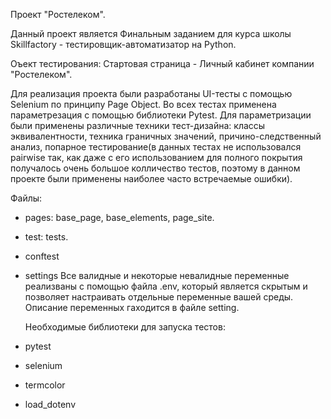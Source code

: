  Проект "Ростелеком".
 
 Данный проект является Финальным заданием для курса школы Skillfactory - тестировщик-автоматизатор на Python.
 
 Оъект тестирования: Стартовая страница - Личный кабинет компании "Ростелеком".
 
 Для реализация проекта были разработаны UI-тесты с помощью Selenium по принципу Page Object. Во всех тестах применена параметрезация с помощью библиотеки Pytest. Для параметризации были применены различные техники тест-дизайна: классы эквивалентности, техника граничных значений, причино-следственный анализ, попарное тестирование(в данных тестах не использовался pairwise так, как даже с его использованием для полного покрытия получалось очень большое колличество тестов, поэтому в данном проекте были применены наиболее часто встречаемые ошибки).
 
 Файлы:
- pages: base_page, base_elements, page_site.
- test: tests.
- conftest
- settings
  Все валидные и некоторые невалидные переменные реализваны с помощью файла .env, который является скрытым и позволяет настраивать отдельные переменные вашей среды. Описание переменных гаходится в файле setting.
  
  Необходимые библиотеки для запуска тестов:
- pytest
- selenium
- termcolor
- load_dotenv
